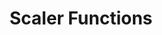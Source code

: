 ---
layout: default
title: Scaler Functions
nav_order: 1
description: 'Scaler Functions for PostGraph'
---
